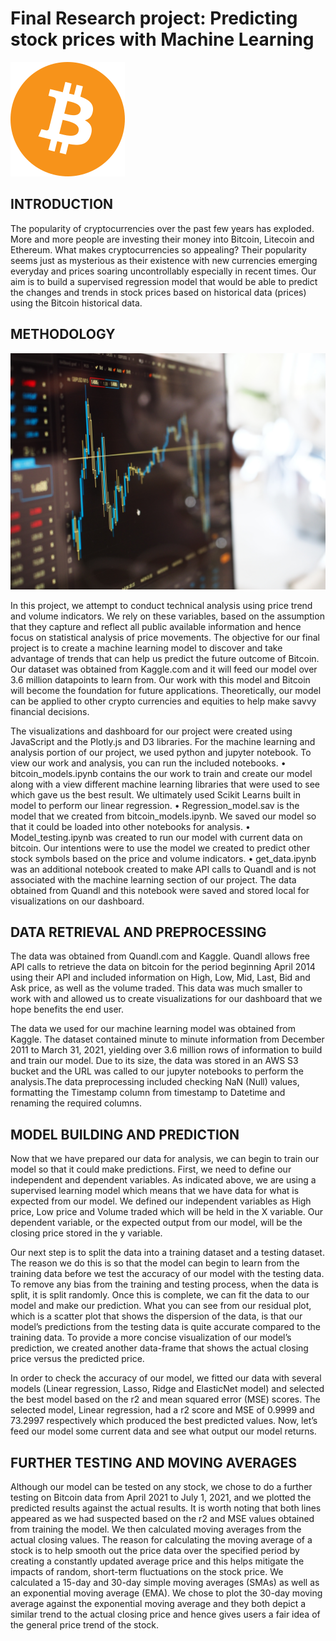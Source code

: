 # Final Research project: Predicting stock prices with Machine Learning

![Stock Predictor](static/images/BTC_Logo.svg.png)

## INTRODUCTION

The popularity of cryptocurrencies over the past few years has exploded. More and more people are investing their money into Bitcoin, Litecoin and Ethereum. What makes cryptocurrencies so appealing? Their popularity seems just as mysterious as their existence with new currencies emerging everyday and prices soaring uncontrollably especially in recent times. Our aim is to build a supervised regression model that would be able to predict the changes and trends in stock prices based on historical data (prices) using the Bitcoin historical data. 

## METHODOLOGY

![Stock Predictor](static/images/image2.jpg)

In this project, we attempt to conduct technical analysis using price trend and volume indicators. We rely on these variables, based on the assumption that they capture and reflect all public available information and hence focus on statistical analysis of price movements. The objective for our final project is to create a machine learning model to discover and take advantage of trends that can help us predict the future outcome of Bitcoin. Our dataset was obtained from Kaggle.com and it will feed our model over 3.6 million datapoints to learn from. Our work with this model and Bitcoin will become the foundation for future applications. Theoretically, our model can be applied to other crypto currencies and equities to help make savvy financial decisions.

The visualizations and dashboard for our project were created using JavaScript and the Plotly.js and D3 libraries. For the machine learning and analysis portion of our project, we used python and jupyter notebook. To view our work and analysis, you can run the included notebooks. 
•	bitcoin_models.ipynb contains the our work to train and create our model along with a view different machine learning libraries that were used to see which gave us the best result. We ultimately used Scikit Learns built in model to perform our linear regression.
•	Regression_model.sav is the model that we created from bitcoin_models.ipynb. We saved our model so that it could be loaded into other notebooks for analysis.
•	Model_testing.ipynb was created to run our model with current data on bitcoin. Our intentions were to use the model we created to predict other stock symbols based on the price and volume indicators.
•	get_data.ipynb was an additional notebook created to make API calls to Quandl and is not associated with the machine learning section of our project. The data obtained from Quandl and this notebook were saved and stored local for visualizations on our dashboard.

## DATA RETRIEVAL AND PREPROCESSING

The data was obtained from Quandl.com and Kaggle. Quandl allows free API calls to retrieve the data on bitcoin for the period beginning April 2014 using their API and included information on High, Low, Mid, Last, Bid and Ask price, as well as the volume traded. This data was much smaller to work with and allowed us to create visualizations for our dashboard that we hope benefits the end user. 

The data we used for our machine learning model was obtained from Kaggle. The dataset contained minute to minute information from December 2011 to March 31, 2021, yielding over 3.6 million rows of information to build and train our model. Due to its size, the data was stored in an AWS S3 bucket and the URL was called to our jupyter notebooks to perform the analysis.The data preprocessing included checking NaN (Null) values, formatting the Timestamp column from timestamp to Datetime and renaming the required columns. 

## MODEL BUILDING AND PREDICTION

Now that we have prepared our data for analysis, we can begin to train our model so that it could make predictions. First, we need to define our independent and dependent variables. As indicated above, we are using a supervised learning model which means that we have data for what is expected from our model. We defined our independent variables as High price, Low price and Volume traded which will be held in the X variable. Our dependent variable, or the expected output from our model, will be the closing price stored in the y variable. 

Our next step is to split the data into a training dataset and a testing dataset. The reason we do this is so that the model can begin to learn from the training data before we test the accuracy of our model with the testing data. To remove any bias from the training and testing process, when the data is split, it is split randomly. Once this is complete, we can fit the data to our model and make our prediction. What you can see from our residual plot, which is a scatter plot that shows the dispersion of the data, is that our model’s predictions from the testing data is quite accurate compared to the training data. To provide a more concise visualization of our model’s prediction, we created another data-frame that shows the actual closing price versus the predicted price. 

In order to check the accuracy of our model, we fitted our data with several models (Linear regression, Lasso, Ridge and ElasticNet model) and selected the best model based on the r2 and mean squared error (MSE) scores. The selected model, Linear regression, had a r2 score and MSE of 0.9999 and 73.2997 respectively which produced the best predicted values. Now, let’s feed our model some current data and see what output our model returns.

## FURTHER TESTING AND MOVING AVERAGES

Although our model can be tested on any stock, we chose to do a further testing on Bitcoin data from April 2021 to July 1, 2021, and we plotted the predicted results against the actual results. It is worth noting that both lines appeared as we had suspected based on the r2 and MSE values obtained from training the model. We then calculated moving averages from the actual closing values. The reason for calculating the moving average of a stock is to help smooth out the price data over the specified period by creating a constantly updated average price and this helps mitigate the impacts of random, short-term fluctuations on the stock price. We calculated a 15-day and 30-day simple moving averages (SMAs) as well as an exponential moving average (EMA). We chose to plot the 30-day moving average against the exponential moving average and they both depict a similar trend to the actual closing price and hence gives users a fair idea of the general price trend of the stock.


